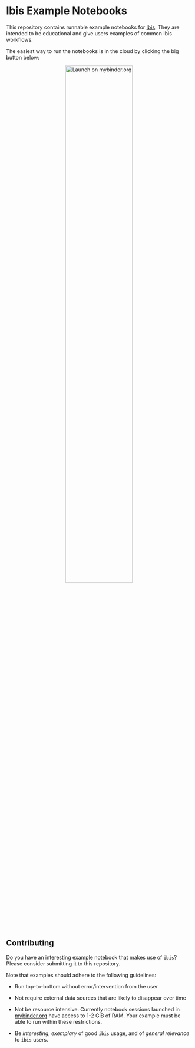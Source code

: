 # Ibis Example Notebooks

This repository contains runnable example notebooks for
[Ibis](ibis-project.org/). They are intended to be educational and give users
examples of common Ibis workflows.

The easiest way to run the notebooks is in the cloud by clicking the big button
below:

<div align="center">
  <a href="https://mybinder.org/v2/gh/ibis-project/ibis-examples/main" rel="nofollow">
    <img src="https://static.mybinder.org/badge_logo.svg" alt="Launch on mybinder.org" width="60%">
  </a>
</div>

## Contributing

Do you have an interesting example notebook that makes use of `ibis`? Please
consider submitting it to this repository.

Note that examples should adhere to the following guidelines:

- Run top-to-bottom without error/intervention from the user

- Not require external data sources that are likely to disappear over time

- Not be resource intensive. Currently notebook sessions launched in
  [mybinder.org](https://mybinder.org) have access to 1-2 GiB of RAM. Your
  example must be able to run within these restrictions.

- Be *interesting*, *exemplary* of good `ibis` usage, and of *general
  relevance* to `ibis` users.
